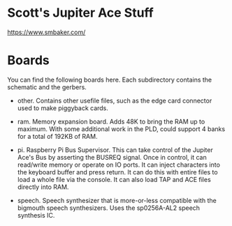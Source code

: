 # Scott's Jupiter Ace Stuff
https://www.smbaker.com/

# Boards

You can find the following boards here. Each subdirectory contains the schematic and the gerbers.

* other. Contains other usefile files, such as the edge card connector used to make piggyback cards.

* ram. Memory expansion board. Adds 48K to bring the RAM up to maximum. With some additional work
  in the PLD, could support 4 banks for a total of 192KB of RAM.

* pi. Raspberry Pi Bus Supervisor. This can take control of the Jupiter Ace's Bus by asserting the
  BUSREQ signal. Once in control, it can read/write memory or operate on IO ports. It can inject
  characters into the keyboard buffer and press return. It can do this with entire files to load
  a whole file via the console. It can also load TAP and ACE files directly into RAM.

* speech. Speech synthesizer that is more-or-less compatible with the bigmouth speech synthesizers.
  Uses the sp0256A-AL2 speech synthesis IC.
